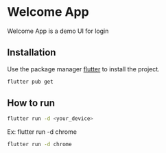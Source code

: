 # Welcome App

Welcome App is a demo UI for login

## Installation

Use the package manager [flutter](https://flutter.dev/docs/get-started/install) to install the project.

```bash
flutter pub get
```

## How to run

```bash
flutter run -d <your_device>
```
Ex: flutter run -d chrome

```bash
flutter run -d chrome
```